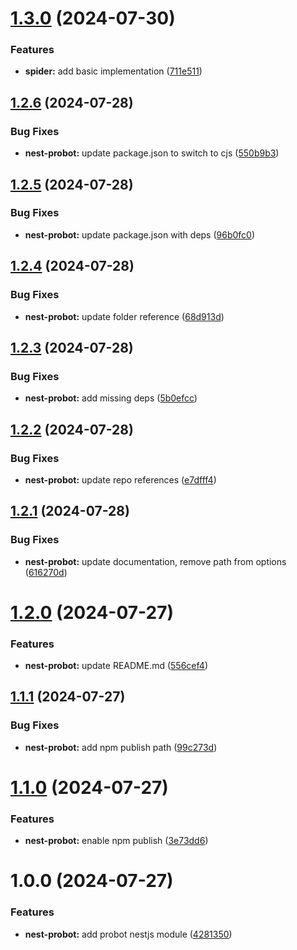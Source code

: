 # [1.3.0](https://github.com/hive-o/libraries/compare/nest-probot-v1.2.6...nest-probot-v1.3.0) (2024-07-30)


### Features

* **spider:** add basic implementation ([711e511](https://github.com/hive-o/libraries/commit/711e511cfc22d9c9b1cdb51b05d3a86a2ab3fcd1))

## [1.2.6](https://github.com/hive-o/libraries/compare/nest-probot-v1.2.5...nest-probot-v1.2.6) (2024-07-28)


### Bug Fixes

* **nest-probot:** update package.json to switch to cjs ([550b9b3](https://github.com/hive-o/libraries/commit/550b9b38d677510dd6ffe3d8d23a330ae636c365))

## [1.2.5](https://github.com/hive-o/libraries/compare/nest-probot-v1.2.4...nest-probot-v1.2.5) (2024-07-28)


### Bug Fixes

* **nest-probot:** update package.json with deps ([96b0fc0](https://github.com/hive-o/libraries/commit/96b0fc0ab470ebfd21cafc0a8149b6a3c33fc85a))

## [1.2.4](https://github.com/hive-o/libraries/compare/nest-probot-v1.2.3...nest-probot-v1.2.4) (2024-07-28)


### Bug Fixes

* **nest-probot:** update folder reference ([68d913d](https://github.com/hive-o/libraries/commit/68d913d43d3fd209a6cc68315e97de76067a6116))

## [1.2.3](https://github.com/hive-o/libraries/compare/nest-probot-v1.2.2...nest-probot-v1.2.3) (2024-07-28)


### Bug Fixes

* **nest-probot:** add missing deps ([5b0efcc](https://github.com/hive-o/libraries/commit/5b0efccd712168fa7e31e0bf493f9d3b7546a668))

## [1.2.2](https://github.com/hive-o/libraries/compare/nest-probot-v1.2.1...nest-probot-v1.2.2) (2024-07-28)


### Bug Fixes

* **nest-probot:** update repo references ([e7dfff4](https://github.com/hive-o/libraries/commit/e7dfff48e7ca52f5378b45e39f148607a75d2bd1))

## [1.2.1](https://github.com/hive-o/packages/compare/nest-probot-v1.2.0...nest-probot-v1.2.1) (2024-07-28)


### Bug Fixes

* **nest-probot:** update documentation, remove path from options ([616270d](https://github.com/hive-o/packages/commit/616270d62c129678755685568142352ebe1a6a3e))

# [1.2.0](https://github.com/hive-o/libraries/compare/nest-probot-v1.1.1...nest-probot-v1.2.0) (2024-07-27)


### Features

* **nest-probot:** update README.md ([556cef4](https://github.com/hive-o/libraries/commit/556cef46554e9bd05eb272c4f790e11f958d4720))

## [1.1.1](https://github.com/hive-o/libraries/compare/nest-probot-v1.1.0...nest-probot-v1.1.1) (2024-07-27)


### Bug Fixes

* **nest-probot:** add npm publish path ([99c273d](https://github.com/hive-o/libraries/commit/99c273dd27e6b7f75ca0a82df596ac746e83b7a2))

# [1.1.0](https://github.com/hive-o/libraries/compare/nest-probot-v1.0.0...nest-probot-v1.1.0) (2024-07-27)


### Features

* **nest-probot:** enable npm publish ([3e73dd6](https://github.com/hive-o/libraries/commit/3e73dd6fe55e67cfebe874f054699be1a03f90ba))

# 1.0.0 (2024-07-27)


### Features

* **nest-probot:** add probot nestjs module ([4281350](https://github.com/hive-o/libraries/commit/428135004ea8b2ca9eeafdfd48f8e62da6b29e95))
